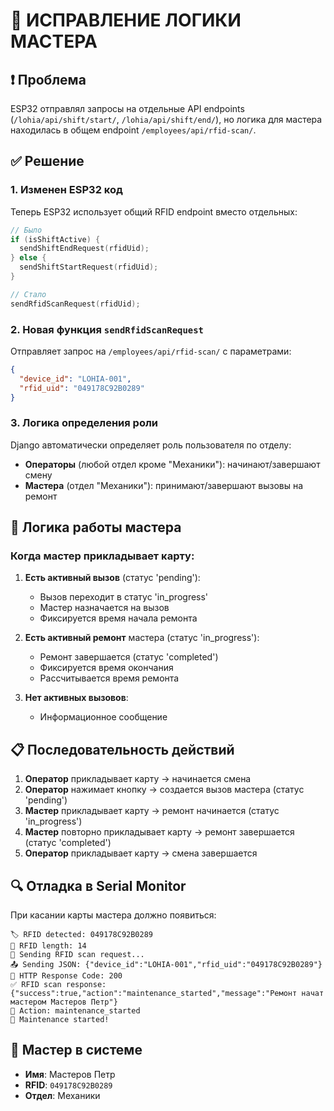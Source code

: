 # 🔧 ИСПРАВЛЕНИЕ ЛОГИКИ МАСТЕРА

## ❗ Проблема
ESP32 отправлял запросы на отдельные API endpoints (`/lohia/api/shift/start/`, `/lohia/api/shift/end/`), но логика для мастера находилась в общем endpoint `/employees/api/rfid-scan/`.

## ✅ Решение

### 1. **Изменен ESP32 код**
Теперь ESP32 использует общий RFID endpoint вместо отдельных:

```cpp
// Было
if (isShiftActive) {
  sendShiftEndRequest(rfidUid);
} else {
  sendShiftStartRequest(rfidUid);
}

// Стало
sendRfidScanRequest(rfidUid);
```

### 2. **Новая функция `sendRfidScanRequest`**
Отправляет запрос на `/employees/api/rfid-scan/` с параметрами:
```json
{
  "device_id": "LOHIA-001",
  "rfid_uid": "049178C92B0289"
}
```

### 3. **Логика определения роли**
Django автоматически определяет роль пользователя по отделу:

- **Операторы** (любой отдел кроме "Механики"): начинают/завершают смену
- **Мастера** (отдел "Механики"): принимают/завершают вызовы на ремонт

## 🎯 Логика работы мастера

### Когда мастер прикладывает карту:

1. **Есть активный вызов** (статус 'pending'):
   - Вызов переходит в статус 'in_progress'
   - Мастер назначается на вызов
   - Фиксируется время начала ремонта

2. **Есть активный ремонт** мастера (статус 'in_progress'):
   - Ремонт завершается (статус 'completed')
   - Фиксируется время окончания
   - Рассчитывается время ремонта

3. **Нет активных вызовов**:
   - Информационное сообщение

## 📋 Последовательность действий

1. **Оператор** прикладывает карту → начинается смена
2. **Оператор** нажимает кнопку → создается вызов мастера (статус 'pending')
3. **Мастер** прикладывает карту → ремонт начинается (статус 'in_progress')
4. **Мастер** повторно прикладывает карту → ремонт завершается (статус 'completed')
5. **Оператор** прикладывает карту → смена завершается

## 🔍 Отладка в Serial Monitor

При касании карты мастера должно появиться:

```
🏷️ RFID detected: 049178C92B0289
📏 RFID length: 14
📡 Sending RFID scan request...
📤 Sending JSON: {"device_id":"LOHIA-001","rfid_uid":"049178C92B0289"}
📡 HTTP Response Code: 200
✅ RFID scan response: {"success":true,"action":"maintenance_started","message":"Ремонт начат мастером Мастеров Петр"}
🎯 Action: maintenance_started
🔧 Maintenance started!
```

## 👤 Мастер в системе
- **Имя**: Мастеров Петр
- **RFID**: `049178C92B0289`
- **Отдел**: Механики
